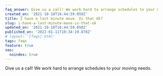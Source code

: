 ```yaml
---
faq_answer: Give us a call! We work hard to arrange schedules to your moving needs.
created_on: '2021-10-18T16:44:59.050Z'
title: I have a last minute move. Is that Ok?
slug: i-have-a-last-minute-move-is-that-ok
updated_on: '2021-10-18T16:44:59.050Z'
published_on: '2022-01-11T10:34:19.878Z'
# layout: '[faqs].html'
tags: faqs
feature: true
seo:
  noindex: true
---
```

Give us a call! We work hard to arrange schedules to your moving needs.